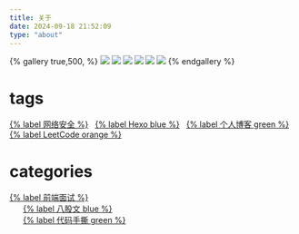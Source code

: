 ```yaml
---
title: 关于
date: 2024-09-18 21:52:09
type: "about"
---
```


<!-- 猫咪展板 -->

{% gallery true,500, %}
![](https://cdn.jsdelivr.net/gh/Nasir1423/blog-img@main/ab703578df33c7144c6f8d65d3ba5b7.jpg)
![](https://cdn.jsdelivr.net/gh/Nasir1423/blog-img@main/c627b45d71e530b135ca78d4fcd808d.jpg)
![](https://cdn.jsdelivr.net/gh/Nasir1423/blog-img@main/b5ee2285f98e3c49cd303bae117aeeb.jpg)
![](https://cdn.jsdelivr.net/gh/Nasir1423/blog-img@main/decb9950086ff426eacdd17dfd8a059.jpg)
![](https://cdn.jsdelivr.net/gh/Nasir1423/blog-img@main/fb0d8bdf0a228a4bca227bd1a94dcf7.jpg)
![](https://cdn.jsdelivr.net/gh/Nasir1423/blog-img@main/c74f5be785c9dfe4727425db791ae4c.jpg)
{% endgallery %}

# tags

<!-- 标签展板 -->

<div>
  <a href="http://localhost:4000/tags/网络安全/">{% label 网络安全 %}</a> &nbsp;
  <a href="http://localhost:4000/tags/Hexo/">{% label Hexo blue %}</a> &nbsp;
  <a href="http://localhost:4000/tags/个人博客/">{% label 个人博客 green %}</a> &nbsp;
  <a href="http://localhost:4000/tags/LeetCode/">{% label LeetCode orange %}</a> &nbsp;
</div>

# categories

<!-- 分类展板 -->

<style>
  ul,li {
    list-style: none;
    margin: 0 auto;
    padding: 0 auto
  }
</style>

<div>
  <a href="http://localhost:4000/categories/前端面试/">{% label 前端面试 %}</a>

  <ul>
    <li><a href="http://localhost:4000/categories/前端面试/八股文/">{% label 八股文 blue %}</a></li>
    <li><a href="http://localhost:4000/categories/前端面试/代码手撕/">{% label 代码手撕 green %}</a></li>
  </ul>
</div>
